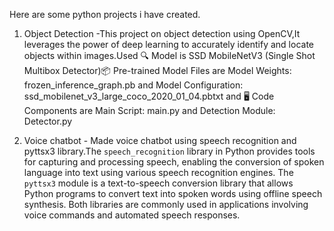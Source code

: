 Here are some python projects i have created.

1) Object Detection -This project on object detection using OpenCV,It leverages the power of deep learning to accurately identify and locate objects within images.Used
  🔍 Model is SSD MobileNetV3 (Single Shot Multibox Detector)📦 Pre-trained Model Files are Model Weights: frozen_inference_graph.pb and Model Configuration: ssd_mobilenet_v3_large_coco_2020_01_04.pbtxt
   and 🖥️ Code Components are Main Script: main.py and Detection Module: Detector.py
   
2) Voice chatbot - Made voice chatbot using speech recognition and pyttsx3 library.The `speech_recognition` library in Python provides tools for capturing and processing speech, enabling the conversion of
   spoken language into text using various speech recognition engines. The `pyttsx3` module is a text-to-speech conversion library that allows Python programs to convert text into spoken words using offline
   speech synthesis. Both libraries are commonly used in applications involving voice commands and automated speech responses.

